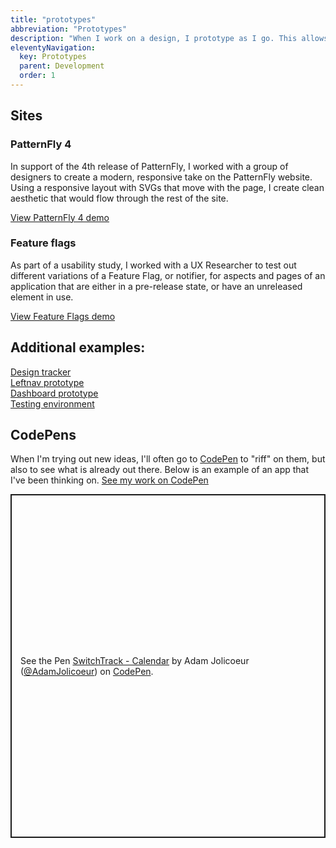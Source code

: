 ```yaml
---
title: "prototypes"
abbreviation: "Prototypes"
description: "When I work on a design, I prototype as I go. This allows me to see what I'm doing in a working environment, while keeping expectations realistic."
eleventyNavigation:
  key: Prototypes
  parent: Development
  order: 1
---
```


<div class="container-xxl mb-2 py-2 px-md-5">
  <div class="row px-3">
    <div class="col-12">
      <h2>
        Sites
      </h2>
    </div>
  </div>
  <div class="row px-3">
    <div class="col-12 align-content-start">
      <h3>PatternFly 4</h3>
      <p class="text-body-secondary">In support of the 4th release of PatternFly, I worked with a group of designers to create a modern, responsive take on the PatternFly website. Using a responsive layout with SVGs that move with the page, I create clean aesthetic that would flow through the rest of the site.</p>
      <a class="btn btn-outline-secondary" role="button" href="https://pf4testbench.netlify.app" target="top" alt="Click to view the PatternFly 4 demo site">
        View PatternFly 4 demo
      </a>
    </div>
    <div class="col-12 align-content-start">
      <h3>Feature flags</h3>
      <p class="text-body-secondary">As part of a usability study, I worked with a UX Researcher to test out different variations of a Feature Flag, or notifier, for aspects and pages of an application that are either in a pre-release state, or have an unreleased element in use.</p>
      <a class="btn btn-outline-secondary" role="button" href="https://www.adamjolicoeur.com/feature-flag-prototype/" target="top" alt="Click to view the Feature Flags demo site">
        View Feature Flags demo
      </a>
    </div>
  </div>
</div>
<div class="container-xxl mb-2 py-2 px-md-5">
  <div class="row px-3">
    <div class="col-12">
      <h2>Additional examples:</h2>
    </div>
  </div>
  <div class="row px-3">
    <div class="col">
      <a href="https://www.adamjolicoeur.com/design-tracker-template/" target="top">Design tracker <i class="fa-sharp fa-solid fa-arrow-up-right-from-square"></i></a>
    <div class="col">
      <a href="https://www.adamjolicoeur.com/leftnav-prototype/" target="top">Leftnav prototype <i class="fa-sharp fa-solid fa-arrow-up-right-from-square"></i></a>
    </div>
    <div class="col">
      <a href="https://www.adamjolicoeur.com/DashboardPrototype/" target="top">Dashboard prototype <i class="fa-sharp fa-solid fa-arrow-up-right-from-square"></i></a>
    </div>
    <div class="col">
      <a href="https://www.adamjolicoeur.com/testing_environment/index.html" target="top">Testing environment <i class="fa-sharp fa-solid fa-arrow-up-right-from-square"></i></a>
    </div>
  </div>
</div>
<div class="container-xxl mb-2 py-2 px-3">
  <h2>
    CodePens
  </h2>
  <p class="text-body-secondary">
    When I'm trying out new ideas, I'll often go to <a href="https://www.CodePen.io" target="top" alt="Link to CodePen.io">CodePen</a> to "riff" on them, but also to see what is already out there. Below is an example of an app that I've been thinking on. <a class="link-offset-2 link-underline-opacity-25 link-underline-opacity-100-hover" href="https://codepen.io/AdamJolicoeur">See my work on CodePen <i class="fa-sharp fa-solid fa-arrow-up-right-from-square"></i></a>
  </p>
  <div class="row px-3">
    <p class="codepen" data-height="550" data-default-tab="result" data-slug-hash="NWjOzwm" data-user="AdamJolicoeur" style="height: 550px; box-sizing: border-box; display: flex; align-items: center; justify-content: center; border: 2px solid; margin: 1em 0; padding: 1em;">
      <span>See the Pen <a href="https://codepen.io/AdamJolicoeur/pen/NWjOzwm">
      SwitchTrack - Calendar</a> by Adam Jolicoeur (<a href="https://codepen.io/AdamJolicoeur">@AdamJolicoeur</a>)
      on <a href="https://codepen.io">CodePen</a>.</span>
    </p>
    <script async src="https://cpwebassets.codepen.io/assets/embed/ei.js"></script>
    <script async src="https://cpwebassets.codepen.io/assets/embed/ei.js"></script>
    <script async src="https://cpwebassets.codepen.io/assets/embed/ei.js"></script>
  </div>
  </div>
</div>
